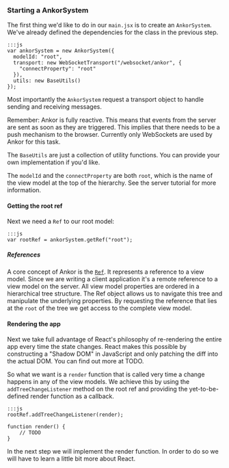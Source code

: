 ### Starting a AnkorSystem
 
The first thing we'd like to do in our `main.jsx` is to create an `AnkorSystem`. 
We've already defined the dependencies for the class in the previous step.

    :::js
    var ankorSystem = new AnkorSystem({
      modelId: "root",
      transport: new WebSocketTransport("/websocket/ankor", {
        "connectProperty": "root"
      }),
      utils: new BaseUtils()
    });
    
Most importantly the `AnkorSystem` request a transport object to handle sending and receiving messages.

Remember: Ankor is fully reactive. 
This means that events from the server are sent as soon as they are triggered.
This implies that there needs to be a push mechanism to the browser.
Currently only WebSockets are used by Ankor for this task. 

The `BaseUtils` are just a collection of utility functions.
You can provide your own implementation if you'd like.

The `modelId` and the `connectProperty` are both `root`, which is the name of the view model at the top of the hierarchy.
See the server tutorial for more information.

#### Getting the root ref

Next we need a `Ref` to our root model:
    
    :::js
    var rootRef = ankorSystem.getRef("root");
    
##### References

A core concept of Ankor is the [`Ref`][Ref]. It represents a reference to a view model.
Since we are writing a client application it's a remote reference to a view model on the server.
All view model properties are ordered in a hierarchical tree structure.
The Ref object allows us to navigate this tree and manipulate the underlying properties.
By requesting the reference that lies at the `root` of the tree we get access to the complete view model.

#### Rendering the app

Next we take full advantage of React's philosophy of re-rendering the entire app every time the state changes.
React makes this possible by constructing a "Shadow DOM" in JavaScript and only patching the diff into the actual DOM.
You can find out more at TODO.

So what we want is a `render` function that is called very time a change happens in any of the view models.
We achieve this by using the `addTreeChangeListener` method on the root ref and providing the yet-to-be-defined render function as a callback.

    :::js
    rootRef.addTreeChangeListener(render);
    
    function render() {
        // TODO
    }
    
In the next step we will implement the render function.
In order to do so we will have to learn a little bit more about React.

[Ref]: https://github.com/ankor-io/ankor-framework/blob/ankor-0.2/ankor-js/src/main/webapp/js/ankor/Ref.js

